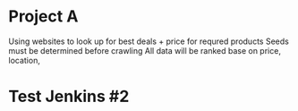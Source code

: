 # Project A
Using websites to look up for best deals + price for requred products
Seeds must be determined before crawling
All data will be ranked base on price, location, 

# Test Jenkins #2